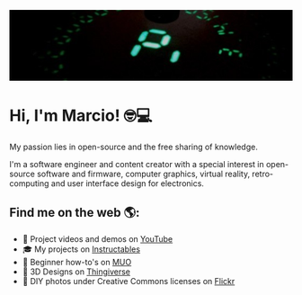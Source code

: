 ![banner][banner]

# Hi, I'm Marcio! :nerd_face::computer: 
My passion lies in open-source and the free sharing of knowledge.

I'm a software engineer and content creator with a special interest in open-source software and firmware, computer graphics, virtual reality, retro-computing and user interface design for electronics.

## Find me on the web 🌎:
- :cinema: Project videos and demos on [YouTube]
- :mortar_board: My projects on [Instructables]
- :closed_book: Beginner how-to's on [MUO]
- :toolbox: 3D Designs on [Thingiverse]
- :camera_flash: DIY photos under Creative Commons licenses on [Flickr]

<!--
**marciot/marciot** is a ✨ _special_ ✨ repository because its `README.md` (this file) appears on your GitHub profile.

Here are some ideas to get you started:

- 🔭 I’m currently working on ...
- 🌱 I’m currently learning ...
- 👯 I’m looking to collaborate on ...
- 🤔 I’m looking for help with ...
- 💬 Ask me about ...
- 📫 How to reach me: ...
- 😄 Pronouns: ...
- ⚡ Fun fact: ...
-->

[Thingiverse]: https://www.thingiverse.com/marciot/designs
[Instructables]: https://www.instructables.com/member/marciot/instructables/
[MUO]: https://www.makeuseof.com/author/marcio-teixeira/
[Flickr]: https://www.flickr.com/photos/marciot-diy/
[YouTube]: https://www.youtube.com/c/MarcioT
[banner]: https://github.com/marciot/marciot/raw/main/images/pi.jpg
